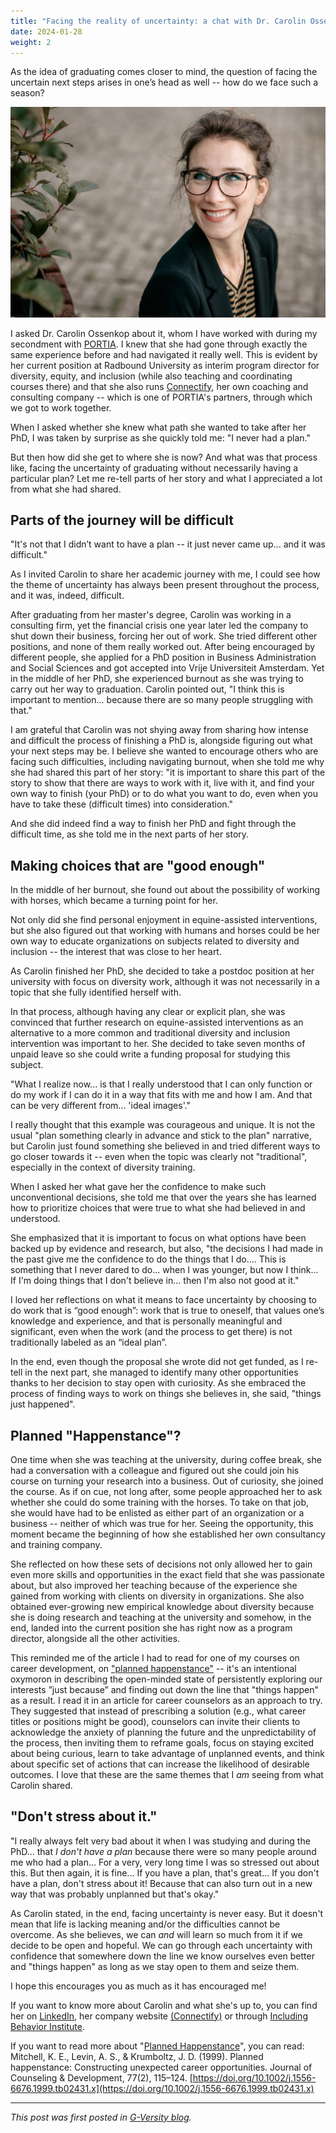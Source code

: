 ```yaml
---
title: "Facing the reality of uncertainty: a chat with Dr. Carolin Ossenkop"
date: 2024-01-28
weight: 2
---
```


As the idea of graduating comes closer to mind, the question of facing the uncertain next steps arises in one’s head as well -- how do we face such a season?

![Profile Picture of Caro](/images/Carolin-Ossenkop-profile-pic.jpeg)

I asked Dr. Carolin Ossenkop about it, whom I have worked with during my secondment with [PORTIA](https://www.portiaweb.org.uk/). I knew that she had gone through exactly the same experience before and had navigated it really well. This is evident by her current position at Radbound University as interim program director for diversity, equity, and inclusion (while also teaching and coordinating courses there) and that she also runs [Connectify](https://www.connectify.nu/en/), her own coaching and consulting company -- which is one of PORTIA's partners, through which we got to work together.

When I asked whether she knew what path she wanted to take after her PhD, I was taken by surprise as she quickly told me: "I never had a plan."

But then how did she get to where she is now? And what was that process like, facing the uncertainty of graduating without necessarily having a particular plan? Let me re-tell parts of her story and what I appreciated a lot from what she had shared.

## Parts of the journey will be difficult
"It's not that I didn’t  want to have a plan -- it just never came up... and it was difficult."

As I invited Carolin to share her academic journey with me, I could see how the theme of uncertainty has always been present throughout the process, and it was, indeed, difficult. 

After graduating from her master's degree, Carolin was working in a consulting firm, yet the financial crisis one year later led the company to shut down their business, forcing her out of work. She tried different other positions, and none of them really worked out. After being encouraged by different people, she applied for a PhD position in Business Administration and Social Sciences and got accepted into Vrije Universiteit Amsterdam. Yet in the middle of her PhD, she experienced burnout  as she was trying to carry out her way to graduation. Carolin pointed out, "I think this is important to mention... because there are so many people struggling with that." 

I am grateful that Carolin was not shying away from sharing how intense and difficult the process of finishing a PhD is, alongside figuring out what your next steps may be. I believe she wanted to encourage others who are facing  such difficulties, including navigating burnout, when she told me why she had shared this part of her story: "it is important to share this part of the story to show that there are ways to work with it, live with it, and find your own way to finish (your PhD) or to do what you want to do, even when you have to take these (difficult times) into consideration."

And she did indeed find a way to finish her PhD and fight through the difficult time, as she told me in the next parts of her story.   

## Making choices that are "good enough"

In the middle of her burnout, she found out about the possibility of working with horses, which became a turning point for her.

Not only did  she find personal enjoyment in equine-assisted interventions, but she also figured out that working with humans and horses could be her own way to educate organizations on subjects  related to diversity and inclusion -- the interest that was close to her heart.

As Carolin finished her PhD, she decided to take a postdoc position at her university with focus on  diversity work, although it was not necessarily in a topic that she fully identified herself with. 

In that process, although having any clear or explicit plan, she was convinced that further research on equine-assisted interventions as an alternative to a more common and traditional diversity and inclusion intervention was important to her. She decided to take seven months of unpaid leave so she could write a funding proposal for studying this subject. 

"What I realize now... is that I really understood that I can only function or do my work if I can do it in a way that fits with me and how I am. And that can be very different from... 'ideal images'."

I really thought that this example was courageous and unique. It is not the usual "plan something clearly in advance and stick to the plan" narrative, but Carolin just found something she believed in and tried different ways to go closer towards it -- even when the topic was clearly not "traditional", especially in the context of diversity training. 

When I asked her what gave her the confidence to make such unconventional decisions, she told me that over the years she has learned how to prioritize choices that were true to what she had believed in and understood.  

She emphasized that it is important to focus on what options have been backed up by evidence and research, but also, "the decisions I had made in the past give me the confidence to do the things that I do.… This is something that I never dared to do... when I was younger, but now I think... If I'm doing things that I don't believe in... then I'm also not good at it."

I loved her reflections on what it means to face uncertainty by choosing to do work that is “good enough”: work that is true to oneself, that values one’s knowledge and experience, and that is personally meaningful and significant, even when the work (and the process to get there) is not traditionally labeled as an “ideal plan”.

In the end, even though the proposal she wrote did not get funded, as I re-tell in the next part, she managed to identify many other opportunities thanks to her decision to stay open with curiosity. As she embraced the process of finding ways to work on things she believes in, she said, "things just happened". 

## Planned "Happenstance"?

One time when she was teaching at the university, during coffee break, she had a conversation with a colleague and figured out she could join his course on turning your research into a business. Out of curiosity, she joined the course. As if on cue, not long after, some people approached her to ask whether she could do some training with the horses. To take on that job, she would have had to be enlisted as either part of an organization or a business -- neither of which was true for her. Seeing the opportunity, this moment became the beginning of how she established her own consultancy and training company. 

She reflected on how these sets of decisions not only allowed her to gain even more skills and opportunities in the exact field that she was passionate about, but also improved her teaching because of the experience she gained from working with clients on diversity in organizations. She also obtained ever-growing new empirical knowledge about diversity because she is doing research and teaching at the university and somehow, in the end, landed into the current position she has right now as a program director, alongside all the other activities.

This reminded me of the article I had to read for one of my courses on career development, on ["planned happenstance"](https://onlinelibrary.wiley.com/doi/10.1002/j.1556-6676.1999.tb02431.x) -- it's an intentional oxymoron in describing the open-minded state of persistently exploring our interests ”just because” and finding out down the line that "things happen" as a result. I read it in an article for career counselors as an approach to try. They suggested that instead of prescribing a solution (e.g., what career titles or positions might be good), counselors can invite their clients to acknowledge the anxiety of planning the future and the unpredictability of the process, then inviting them to reframe goals, focus on staying excited about being curious, learn to take advantage of unplanned events, and think about specific set of actions that can increase the likelihood of desirable outcomes. I love that these are the same themes that I *am* seeing from what Carolin shared.

## "Don't stress about it."

"I really always felt very bad about it when I was studying and during the PhD... that *I don't have a plan* because there were so many people around me who had a plan... For a very, very long time I was so  stressed out about this. But then again, it is fine... If you have a plan, that's great... If you don't have a plan, don't stress about it! Because that can also turn out in a new way that was  probably unplanned but that's okay."

As Carolin stated, in the end, facing uncertainty is never easy. But it doesn't mean that life is lacking meaning and/or the difficulties cannot be overcome. As she believes, we can *and* will learn so much from it if we decide to be open and hopeful. We can go through each uncertainty with confidence that somewhere down the line we know ourselves even better and "things happen" as long as we stay open to them and seize them.

I hope this encourages you as much as it has encouraged me!

If you want to know more about Carolin and what she's up to, you can find her on [LinkedIn](https://www.linkedin.com/in/carolin-ossenkop-phd-4539978/), her company website [(Connectify)](https://www.connectify.nu/en/) or through [Including Behavior Institute](https://includingbehavior.com/). 

If you want to read more about "[Planned Happenstance](https://psycnet.apa.org/doi/10.1002/j.1556-6676.1999.tb02431.x)", you can read: Mitchell, K. E., Levin, A. S., & Krumboltz, J. D. (1999). Planned happenstance: Constructing unexpected career opportunities. Journal of Counseling & Development, 77(2), 115–124. [https://doi.org/10.1002/j.1556-6676.1999.tb02431.x](https://doi.org/10.1002/j.1556-6676.1999.tb02431.x)

---

*This post was first posted in [G-Versity blog](https://gversity-solutions.org/blog-solutions/projects/facing-the-reality-of-uncertainty-a-chat-with-dr-carolin-ossenkop/).*